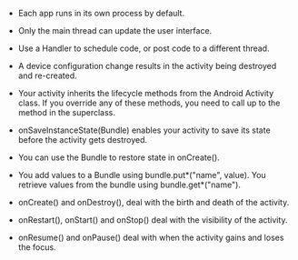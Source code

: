 - Each app runs in its own process by default.

- Only the main thread can update the user interface.

- Use a Handler to schedule code, or post code to a different thread.

- A device configuration change results in the activity being destroyed and re-created.

- Your activity inherits the lifecycle methods from the Android Activity class. If you override any of these methods, you need to call up to the method in the superclass.

- onSaveInstanceState(Bundle) enables your activity to save its state before the activity gets destroyed. 

- You can use the Bundle to restore state in onCreate().

- You add values to a Bundle using bundle.put*("name", value). You retrieve values from the bundle using bundle.get*("name").

- onCreate() and onDestroy(), deal with the birth and death of the activity.

- onRestart(), onStart() and onStop() deal with the visibility of the activity.

- onResume() and onPause() deal with when the activity gains and loses the focus.

